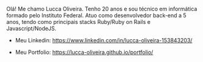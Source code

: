 Olá! Me chamo Lucca Oliveira. Tenho 20 anos e sou técnico em informática formado pelo Instituto Federal. Atuo como desenvolvedor back-end a 5 anos, tendo como principais stacks Ruby/Ruby on Rails e Javascript/NodeJS.

- Meu Linkedin: https://www.linkedin.com/in/lucca-oliveira-153843203/

- Meu Portfolio: https://lucca-oliveira.github.io/portfolio/
